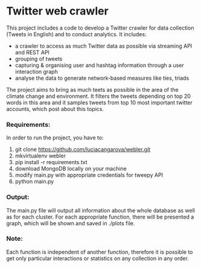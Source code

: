 # Twitter web crawler
This project includes a code to develop a Twitter crawler for data collection (Tweets in English) and to conduct analytics. It includes:

- a crawler to access as much Twitter data as possible via streaming API and REST API
- grouping of tweets
- capturing & organising user and hashtag information through a user interaction graph
- analyse the data to generate network-based measures like ties, triads

The project aims to bring as much teets as possible in the area of the climate change and environment. It filters the tweets depending on top 20 words in this area and it samples tweets from top 10 most important twitter accounts, which post about this topics.


### Requirements:
In order to run the project, you have to:
1. git clone https://github.com/luciacangarova/webler.git
2. mkvirtualenv webler
3. pip install -r requirements.txt
4. download MongoDB locally on your machine
5. modify main.py with appropriate credentials for tweepy API
6. python main.py

### Output:
The main.py file will output all information about the whole database as well as for each cluster. For each appropriate function, there will be presented a graph, which will be shown and saved in ./plots file.

### Note:
Each function is independent of another function, therefore it is possible to get only particular interactions or statistics on any collection in any order.